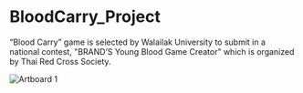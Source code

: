 # BloodCarry_Project
“Blood Carry” game is selected by Walailak University to submit in a national contest, "BRAND’S Young Blood Game Creator" which is organized by Thai Red Cross Society.

![Artboard 1](https://github.com/UNSlNN/BloodCarry_Project/assets/93877156/ad4f3185-e37f-4dcf-ab1b-8ff4742f8487)
